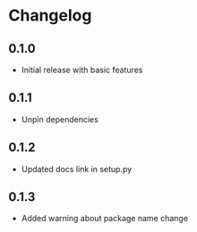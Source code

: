 # Changelog

## 0.1.0

- Initial release with basic features

## 0.1.1

- Unpin dependencies

## 0.1.2

- Updated docs link in setup.py

## 0.1.3

- Added warning about package name change
